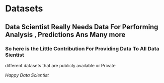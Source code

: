 # Datasets
## Data Scientist Really Needs Data For Performing Analysis , Predictions Ans Many more
### So here is the Little Contribution For Providing Data To All Data Sientist

different datasets that are publicly available or Private

_Happy Data Scientist_
